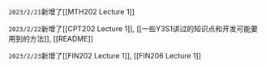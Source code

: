 `2023/2/21`新增了[[MTH202 Lecture 1]]

`2023/2/22`新增了[[CPT202 Lecture 1]], [[一些Y3S1讲过的知识点和开发可能要用到的方法]], [[README]]

`2023/2/23`新增了[[FIN202 Lecture 1]], [[FIN206 Lecture 1]]
